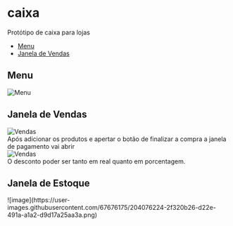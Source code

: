 # caixa
Protótipo de caixa para lojas
<ul>
  <li><a href="#Menu">Menu</a></li>
  <li><a href="#Janela de Vendas">Janela de Vendas</a></li>
</ul>


<h2>Menu</h2>
 <img src="https://user-images.githubusercontent.com/67676175/204076073-de47224e-d4a1-4f1a-a477-5c5e27a88fa5.png" alt="Menu">

<h2>Janela de Vendas</h2>
<img src="https://user-images.githubusercontent.com/67676175/204076094-b505f244-87b9-49c2-9927-b3fb884a35d1.png" alt="Vendas">
<br>Após adicionar os produtos e apertar o botão de finalizar a compra a janela de pagamento vai abrir
<br>
<img src="https://user-images.githubusercontent.com/67676175/204076142-7d140ece-c933-4d1c-a3f8-bee42d3e4a0e.png" alt="Vendas">
<br>
O desconto poder ser tanto em real quanto em porcentagem.

<h2>Janela de Estoque</h2>
![image](https://user-images.githubusercontent.com/67676175/204076224-2f320b26-d22e-491a-a1a2-d9d17a25aa3a.png)
